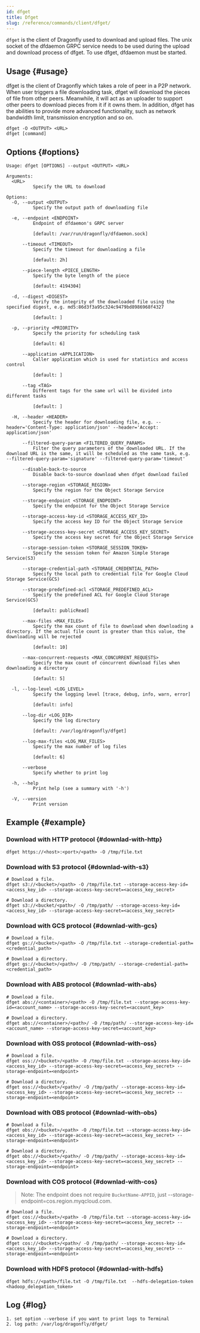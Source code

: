 ```yaml
---
id: dfget
title: Dfget
slug: /reference/commands/client/dfget/
---
```


`dfget` is the client of Dragonfly used to download and upload files.
The unix socket of the dfdaemon GRPC service needs to be used during the upload and download process of dfget.
To use dfget, dfdaemon must be started.

## Usage {#usage}

dfget is the client of Dragonfly which takes
a role of peer in a P2P network. When user triggers a file downloading
task, dfget will download the pieces of
file from other peers. Meanwhile, it will act as an uploader to support other
peers to download pieces from it if it owns them.
In addition, dfget has the abilities to provide more advanced
functionality, such as network bandwidth limit,
transmission encryption and so on.

```shell
dfget -O <OUTPUT> <URL>
dfget [command]
```

## Options {#options}

<!-- markdownlint-disable -->

```text
Usage: dfget [OPTIONS] --output <OUTPUT> <URL>

Arguments:
  <URL>
          Specify the URL to download

Options:
  -O, --output <OUTPUT>
          Specify the output path of downloading file

  -e, --endpoint <ENDPOINT>
          Endpoint of dfdaemon's GRPC server

          [default: /var/run/dragonfly/dfdaemon.sock]

      --timeout <TIMEOUT>
          Specify the timeout for downloading a file

          [default: 2h]

      --piece-length <PIECE_LENGTH>
          Specify the byte length of the piece

          [default: 4194304]

  -d, --digest <DIGEST>
          Verify the integrity of the downloaded file using the specified digest, e.g. md5:86d3f3a95c324c9479bd8986968f4327

          [default: ]

  -p, --priority <PRIORITY>
          Specify the priority for scheduling task

          [default: 6]

      --application <APPLICATION>
          Caller application which is used for statistics and access control

          [default: ]

      --tag <TAG>
          Different tags for the same url will be divided into different tasks

          [default: ]

  -H, --header <HEADER>
          Specify the header for downloading file, e.g. --header='Content-Type: application/json' --header='Accept: application/json'

      --filtered-query-param <FILTERED_QUERY_PARAMS>
          Filter the query parameters of the downloaded URL. If the download URL is the same, it will be scheduled as the same task, e.g. --filtered-query-param='signature' --filtered-query-param='timeout'

      --disable-back-to-source
          Disable back-to-source download when dfget download failed

      --storage-region <STORAGE_REGION>
          Specify the region for the Object Storage Service

      --storage-endpoint <STORAGE_ENDPOINT>
          Specify the endpoint for the Object Storage Service

      --storage-access-key-id <STORAGE_ACCESS_KEY_ID>
          Specify the access key ID for the Object Storage Service

      --storage-access-key-secret <STORAGE_ACCESS_KEY_SECRET>
          Specify the access key secret for the Object Storage Service

      --storage-session-token <STORAGE_SESSION_TOKEN>
          Specify the session token for Amazon Simple Storage Service(S3)

      --storage-credential-path <STORAGE_CREDENTIAL_PATH>
          Specify the local path to credential file for Google Cloud Storage Service(GCS)

      --storage-predefined-acl <STORAGE_PREDEFINED_ACL>
          Specify the predefined ACL for Google Cloud Storage Service(GCS)

          [default: publicRead]

      --max-files <MAX_FILES>
          Specify the max count of file to download when downloading a directory. If the actual file count is greater than this value, the downloading will be rejected

          [default: 10]

      --max-concurrent-requests <MAX_CONCURRENT_REQUESTS>
          Specify the max count of concurrent download files when downloading a directory

          [default: 5]

  -l, --log-level <LOG_LEVEL>
          Specify the logging level [trace, debug, info, warn, error]

          [default: info]

      --log-dir <LOG_DIR>
          Specify the log directory

          [default: /var/log/dragonfly/dfget]

      --log-max-files <LOG_MAX_FILES>
          Specify the max number of log files

          [default: 6]

      --verbose
          Specify whether to print log

  -h, --help
          Print help (see a summary with '-h')

  -V, --version
          Print version
```

## Example {#example}

### Download with HTTP protocol {#downlad-with-http}

```shell
dfget https://<host>:<port>/<path> -O /tmp/file.txt
```

### Download with S3 protocol {#downlad-with-s3}

```shell
# Download a file.
dfget s3://<bucket>/<path> -O /tmp/file.txt --storage-access-key-id=<access_key_id> --storage-access-key-secret=<access_key_secret>

# Download a directory.
dfget s3://<bucket/<path>/ -O /tmp/path/ --storage-access-key-id=<access_key_id> --storage-access-key-secret=<access_key_secret>
```

### Download with GCS protocol {#downlad-with-gcs}

```shell
# Download a file.
dfget gs://<bucket>/<path> -O /tmp/file.txt --storage-credential-path=<credential_path>

# Download a directory.
dfget gs://<bucket>/<path>/ -O /tmp/path/ --storage-credential-path=<credential_path>
```

### Download with ABS protocol {#downlad-with-abs}

```shell
# Download a file.
dfget abs://<container>/<path> -O /tmp/file.txt --storage-access-key-id=<account_name> --storage-access-key-secret=<account_key>

# Download a directory.
dfget abs://<container>/<path>/ -O /tmp/path/ --storage-access-key-id=<account_name> --storage-access-key-secret=<account_key>
```

### Download with OSS protocol {#downlad-with-oss}

```shell
# Download a file.
dfget oss://<bucket>/<path> -O /tmp/file.txt --storage-access-key-id=<access_key_id> --storage-access-key-secret=<access_key_secret> --storage-endpoint=<endpoint>

# Download a directory.
dfget oss://<bucket>/<path>/ -O /tmp/path/ --storage-access-key-id=<access_key_id> --storage-access-key-secret=<access_key_secret> --storage-endpoint=<endpoint>
```

### Download with OBS protocol {#downlad-with-obs}

```shell
# Download a file.
dfget obs://<bucket>/<path> -O /tmp/file.txt --storage-access-key-id=<access_key_id> --storage-access-key-secret=<access_key_secret> --storage-endpoint=<endpoint>

# Download a directory.
dfget obs://<bucket>/<path>/ -O /tmp/path/ --storage-access-key-id=<access_key_id> --storage-access-key-secret=<access_key_secret> --storage-endpoint=<endpoint>
```

### Download with COS protocol {#downlad-with-cos}

> Note: The endpoint does not require `BucketName-APPID`, just --storage-endpoint=cos.region.myqcloud.com.

```shell
# Download a file.
dfget cos://<bucket>/<path> -O /tmp/file.txt --storage-access-key-id=<access_key_id> --storage-access-key-secret=<access_key_secret> --storage-endpoint=<endpoint>

# Download a directory.
dfget cos://<bucket>/<path>/ -O /tmp/path/ --storage-access-key-id=<access_key_id> --storage-access-key-secret=<access_key_secret> --storage-endpoint=<endpoint>
```

### Download with HDFS protocol {#downlad-with-hdfs}

```shell
dfget hdfs://<path>/file.txt -O /tmp/file.txt  --hdfs-delegation-token <hadoop_delegation_token>
```

<!-- markdownlint-restore -->

## Log {#log}

```text
1. set option --verbose if you want to print logs to Terminal
2. log path: /var/log/dragonfly/dfget/
```
